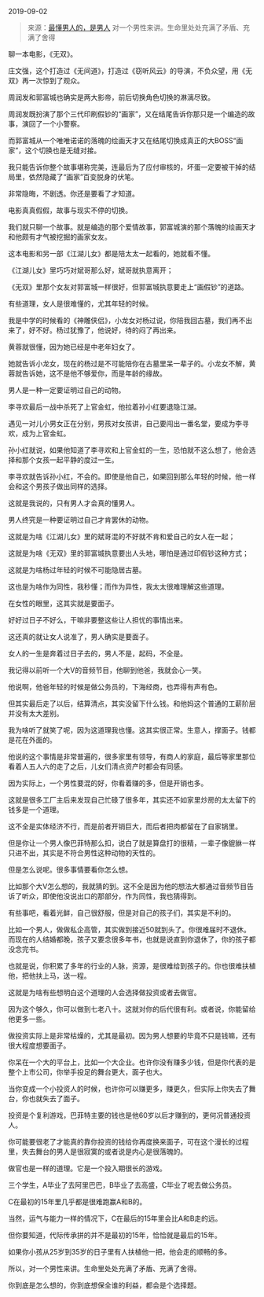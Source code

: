 2019-09-02

> 来源：[最懂男人的，是男人](http://mp.weixin.qq.com/s?__biz=MzU3NDc5Nzc0NQ==&mid=2247485365&idx=2&sn=c4ad1015976f53e7633798dea3d722b3&chksm=fd2da56bca5a2c7daaee8deafbce1da06300ee7210db6d9cb95a04acdcb4bae9503d333e331d&scene=27#wechat_redirect)
> 对一个男性来讲。生命里处处充满了矛盾、充满了舍得

聊一本电影，《无双》。  

  

庄文强，这个打造过《无间道》，打造过《窃听风云》的导演，不负众望，用《无双》再一次惊到了观众。

  

周润发和郭富城也确实是两大影帝，前后切换角色切换的淋漓尽致。

  

周润发既扮演了那个三代印刷假钞的“画家”，又在结尾告诉你那只是一个编造的故事，演回了一个小警察。

  

而郭富城从一个唯唯诺诺的落魄的绘画天才又在结尾切换成真正的大BOSS“画家”，这个切换也是无缝对接。

  

我只能告诉你整个故事堪称完美，连最后为了应付审核的，坏蛋一定要被干掉的结局里，依然隐藏了“画家”百变脱身的伏笔。

  

非常隐晦，不剧透。你还是要看了才知道。

  

电影真真假假，故事与现实不停的切换。

  

我们就只聊一个故事。就是编造的那个爱情故事，郭富城演的那个落魄的绘画天才和他颇有才气被挖掘的画家女友。

  

这本电影和另一部《江湖儿女》都是陪太太一起看的，她就看不懂。

  

《江湖儿女》里巧巧对斌哥那么好，斌哥就执意离开；

《无双》里那个女友对郭富城一样很好，但郭富城执意要走上“画假钞”的道路。

  

有些道理，女人是很难懂的，尤其年轻的时候。

  

我是中学的时候看的《神雕侠侣》，小龙女对杨过说，你陪我回古墓，我们再不出来了，好不好。杨过犹豫了，他说好，待的闷了再出来。

  

黄蓉就很懂，因为她已经是中老年妇女了。

  

她就告诉小龙女，现在的杨过是不可能陪你在古墓里呆一辈子的。小龙女不解，黄蓉就告诉她，这不是他不够爱你，而是年龄的缘故。

  

男人是一种一定要证明过自己的动物。

  

李寻欢最后一战中杀死了上官金虹，他拉着孙小红要退隐江湖。

  

遇见一对儿小男女正在分别，男孩对女孩讲，自己要闯出一番名堂，要成为李寻欢，成为上官金虹。

  

孙小红就说，如果他知道了李寻欢和上官金虹的一生，恐怕就不这么想了，他会选择和那个女孩一起平静的度过一生。

  

李寻欢就告诉孙小红，不会的。即使是他自己，如果回到那么年轻的时候，他一样会和这个男孩子做出同样的选择。

  

这就是我说的，只有男人才会真的懂男人。

  

男人终究是一种要证明过自己才肯罢休的动物。

  

这就是为啥《江湖儿女》里的斌哥混的不好就不肯和爱自己的女人在一起；

  

这就是为啥《无双》里的郭富城执意要出人头地，哪怕是通过印假钞这种方式；

  

这就是为啥杨过年轻的时候不可能隐居古墓。

  

这也是为啥作为同性，我秒懂；而作为异性，我太太很难理解这些道理。

  

在女性的眼里，这其实就是要面子。

  

好好过日子不好么，干嘛非要整这些让人担忧的事情出来。

  

这还真的就让女人说准了，男人确实是要面子。

  

女人的一生是奔着过日子去的，男人不是，起码，不全是。

  

我记得以前听一个大V的音频节目，他聊到他爸，我就会心一笑。

  

他说啊，他爸年轻的时候是做公务员的，下海经商，也弄得有声有色。

  

但其实最后走了以后，结算清点，其实没留下什么钱。和他妈这个普通的工薪阶层并没有太大差别。

  

我为啥听了就笑了呢，因为这道理我也懂。这其实很正常。生意人，撑面子。钱都是花在外面的。

  

他说的这个事情是非常普遍的，很多家里有领导，有商人的家庭，最后等家里那位看着人五人六的走了之后，儿女们清点资产时都会有同感。  

  

因为实际上，一个男性要混的好，你看着赚的多，但是开销也多。

  

这就是很多工厂主后来发现自己忙碌了很多年，其实还不如家里炒房的太太留下的钱多是一个道理。

  

这不全是实体经济不行，而是前者开销巨大，而后者把肉都留在了自家锅里。

  

但是你让一个男人像巴菲特那么扣，说白了就是算盘打的很精，一辈子像貔貅一样只进不出，其实是不符合男性这种动物的天性的。

  

但是怎么说呢。很多事情要看你怎么想。

  

比如那个大V怎么想的，我就猜的到。这不全是因为他的想法大都通过音频节目告诉了听众，即使他没说出口的那部分，作为同性，我也猜得到。

  

有些事吧，看着光鲜，自己很舒服，但是对自己的孩子们，其实是不利的。

  

比如一个男人，做做私企高管，其实做到接近50就到头了。你很难届时不退休。而现在的人结婚都晚，孩子又要念很多年书，也就是说直到你退休了，你的孩子都没念完书。

  

也就是说，你积累了多年的行业的人脉，资源，是很难给到孩子的。你也很难扶植他，把他扶上马，送一程。

  

这就是为啥有些想明白这个道理的人会选择做投资或者去做官。

  

因为这个够久，你可以做到七老八十。这就对你的后代很有利。或者说，你能留给他更多一些。

  

做投资实际上是非常枯燥的，尤其是最初。因为男人想要的毕竟不只是钱嘛，还有很大程度想要面子。

  

你呆在一个大的平台上，比如一个大企业。也许你没有赚多少钱，但是你代表的是整个上市公司，你举手投足的舞台更大，面子也大。

  

当你变成一个小投资人的时候，也许你可以赚更多，赚更久，但实际上你失去了舞台，你也就失去了面子。

  

投资是个复利游戏，巴菲特主要的钱也是他60岁以后才赚到的，更何况普通投资人。

  

你可能要很老了才能真的靠你投资的钱给你再度换来面子，可在这个漫长的过程里，失去舞台的男人是很寂寞的或者说是内心是很落魄的。

  

做官也是一样的道理。它是一个投入期很长的游戏。

  

三个学生，A毕业了去阿里巴巴，B毕业了去高盛，C毕业了呢去做公务员。

  

C在最初的15年里几乎都是很难跑赢A和B的。

  

当然，运气与能力一样的情况下，C在最后的15年里会比A和B走的远。

  

但你要知道，代际传承拼的并不是最初的15年，恰恰就是最后的15年。

  

如果你小孩从25岁到35岁的日子里有人扶植他一把，他会走的顺畅的多。

  

所以，对一个男性来讲。生命里处处充满了矛盾、充满了舍得。

  

你到底是怎么想的，你到底想保全谁的利益，都会是个选择题。


